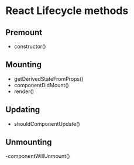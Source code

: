 # React Lifecycle methods

## Premount
  - constructor()

## Mounting
- getDerivedStateFromProps()
- componentDidMount()
- render()

## Updating
- shouldComponentUpdate()

## Unmounting
-componentWillUnmount()